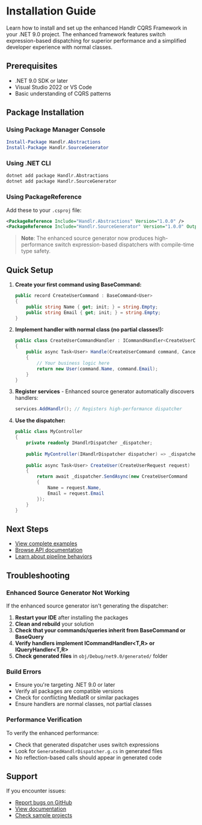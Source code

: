 # Installation Guide

Learn how to install and set up the enhanced Handlr CQRS Framework in your .NET 9.0 project. The enhanced framework features switch expression-based dispatching for superior performance and a simplified developer experience with normal classes.

## Prerequisites

- .NET 9.0 SDK or later
- Visual Studio 2022 or VS Code
- Basic understanding of CQRS patterns

## Package Installation

### Using Package Manager Console

```powershell
Install-Package Handlr.Abstractions
Install-Package Handlr.SourceGenerator
```

### Using .NET CLI

```bash
dotnet add package Handlr.Abstractions
dotnet add package Handlr.SourceGenerator
```

### Using PackageReference

Add these to your `.csproj` file:

```xml
<PackageReference Include="Handlr.Abstractions" Version="1.0.0" />
<PackageReference Include="Handlr.SourceGenerator" Version="1.0.0" OutputItemType="Analyzer" ReferenceOutputAssembly="false" />
```

> **Note**: The enhanced source generator now produces high-performance switch expression-based dispatchers with compile-time type safety.

## Quick Setup

1. **Create your first command using BaseCommand<T>:**
   ```csharp
   public record CreateUserCommand : BaseCommand<User>
   {
       public string Name { get; init; } = string.Empty;
       public string Email { get; init; } = string.Empty;
   }
   ```

2. **Implement handler with normal class (no partial classes!):**
   ```csharp
   public class CreateUserCommandHandler : ICommandHandler<CreateUserCommand, User>
   {
       public async Task<User> Handle(CreateUserCommand command, CancellationToken cancellationToken)
       {
           // Your business logic here
           return new User(command.Name, command.Email);
       }
   }
   ```

3. **Register services** - Enhanced source generator automatically discovers handlers:
   ```csharp
   services.AddHandlr(); // Registers high-performance dispatcher
   ```

4. **Use the dispatcher:**
   ```csharp
   public class MyController
   {
       private readonly IHandlrDispatcher _dispatcher;
       
       public MyController(IHandlrDispatcher dispatcher) => _dispatcher = dispatcher;
       
       public async Task<User> CreateUser(CreateUserRequest request)
       {
           return await _dispatcher.SendAsync(new CreateUserCommand 
           { 
               Name = request.Name, 
               Email = request.Email 
           });
       }
   }
   ```

## Next Steps

- [View complete examples](https://github.com/sodiqyekeen/handlr/tree/main/samples)
- [Browse API documentation](../api/index.md)
- [Learn about pipeline behaviors](https://github.com/sodiqyekeen/handlr/blob/main/README-BEHAVIORS.md)

## Troubleshooting

### Enhanced Source Generator Not Working
If the enhanced source generator isn't generating the dispatcher:

1. **Restart your IDE** after installing the packages
2. **Clean and rebuild** your solution
3. **Check that your commands/queries inherit from BaseCommand<T> or BaseQuery<T>**
4. **Verify handlers implement ICommandHandler<T,R> or IQueryHandler<T,R>**
5. **Check generated files** in `obj/Debug/net9.0/generated/` folder

### Build Errors
- Ensure you're targeting .NET 9.0 or later
- Verify all packages are compatible versions
- Check for conflicting MediatR or similar packages
- Ensure handlers are normal classes, not partial classes

### Performance Verification
To verify the enhanced performance:
- Check that generated dispatcher uses switch expressions
- Look for `GeneratedHandlrDispatcher.g.cs` in generated files
- No reflection-based calls should appear in generated code

## Support

If you encounter issues:
- [Report bugs on GitHub](https://github.com/sodiqyekeen/handlr/issues)
- [View documentation](https://sodiqyekeen.github.io/handlr/)
- [Check sample projects](https://github.com/sodiqyekeen/handlr/tree/main/samples)